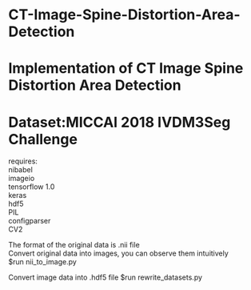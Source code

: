# CT-Image-Spine-Distortion-Area-Detection
 Implementation of CT Image Spine Distortion Area Detection<br>
 ==
 Dataset:MICCAI 2018 IVDM3Seg Challenge<br>
 ==
 
 requires:<br>
 nibabel<br>
 imageio<br>
 tensorflow 1.0<br>
 keras<br>
 hdf5<br>
 PIL<br>
 configparser<br>
 CV2<br>
 
 The format of the original data is .nii file<br>
 Convert original data into images, you can observe them intuitively<br>
 $run nii_to_image.py <br>
 
 Convert image data into .hdf5 file
 $run rewrite_datasets.py
 
